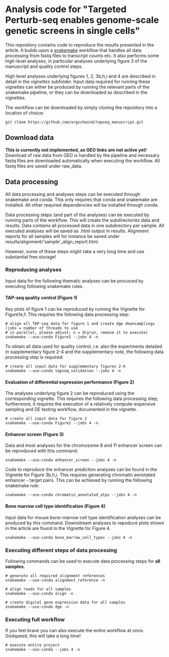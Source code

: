 # Analysis code for "Targeted Perturb-seq enables genome-scale genetic screens in single cells"

This repository contains code to reproduce the results presented in the article. It builds upon a
[snakemake](https://snakemake.readthedocs.io/en/stable/index.html#) workflow that handles all data
processing from fastq files to transcript counts etc. It also performs some high-level analyses, in 
particular analyses underlying figure 3 of the manuscript and quality control steps. 

High level analyses underlying figures 1, 2, 3b,h,i and 4 are described in detail in the *vignettes* subfolder. Input data required for running these vignettes can either be produced by running the
relevant parts of the snakemake pipeline, or they can be downloaded as described in the vignettes.  

The workflow can be downloaded by simply cloning the repository into a location of choice:
```
git clone https://github.com/argschwind/tapseq_manuscript.git
```

## Download data
**This is currently not implemented, as GEO links are not active yet!**
Download of raw data from GEO is handled by the pipeline and necessary fastq files are downloaded
automatically when executing the workflow. All fastq files are saved under raw_data.

## Data processing
All data processing and analyses steps can be executed through snakemake and conda. This only
requires that conda and snakemake are installed. All other required dependencies will be installed
through conda.

Data processing steps (and part of the analyses) can be executed by running parts of the workflow.
This will create the subdirectories data and results. Data contains all processed data in one
subdirectory per sample. All executed analyses will be saved as .html output in results. Alignment
reports for all samples will for instance be saved under
results/alignment/'sample'_align_report.html.

However, some of these steps might take a very long time and use substantial free storage!

### Reproducing analyses 
Input data for the following thematic analyses can be procuced by executing following snakemake
rules.

#### TAP-seq quality control (Figure 1)

Key plots of figure 1 can be reproduced by running the Vignette for Figure1e,f. This requires the
following data processing step:
```
# align all TAP-seq data for figure 1 and create dge downsamplings (jobs = number of threads to use
# in parallel, please adjust; n = dryrun, remove it to execute)
snakemake --use-conda Figure1 --jobs 4 -n
```

To obtain all data used for quality control, i.e. also the experiments detailed in supplementary
figure 2-4 and the supplementary note, the following data processing step is required:
```
# create all input data for supplementary figures 2-4
snakemake --use-conda tapseq_validation --jobs 4 -n
```

#### Evaluation of differential expression performance (Figure 2)

The analyses underlyng figure 2 can be reproduced using the corresponding vignette. This requires
the following data processing step; furthermore, it requires the execution of a relatively
compute-expensive sampling and DE testing workflow, documented in the vignette.
```
# create all input data for figure 2
snakemake --use-conda Figure2 --jobs 4 -n
```


#### Enhancer screen (Figure 3)
Data and most analyses for the chromosome 8 and 11 enhancer screen can be reproduced with this
command.
```
snakemake --use-conda enhancer_screen --jobs 4 -n
```

Code to reproduce the enhancer prediction analyses can be found in the Vignette for Figure 3b,h,i.
This requires generating chromatin annotated enhancer - target pairs. This can be achieved by
running the following snakemake rule:
```
snakemake --use-conda chromatin_annotated_etps --jobs 4 -n
```

#### Bone marrow cell type identification (Figure 4)
Input data for mouse bone-marrow cell type identification analyses can be produced by this command.
Downstream analyses to repoduce plots shown in the article are found in the Vignette for Figure 4.
```
snakemake --use-conda bone_marrow_cell_types --jobs 4 -n
```

### Executing different steps of data processing
Following commands can be used to execute data processing steps for **all samples**.
```
# generate all required alignment references
snakemake --use-conda alignment_reference -n

# align reads for all samples
snakemake --use-conda align -n

# create digital gene expression data for all samples
snakemake --use-conda dge -n
```

### Executing full workflow
If you feel brave you can also execute the entire workflow at once. Godspeed, this will take a long
time!
```
# execute entire project
snakemake --use-conda --jobs 4 -n
```
